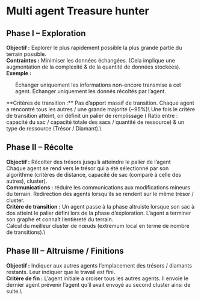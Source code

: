 # Multi agent Treasure hunter

## Phase I – Exploration

**Objectif :** Explorer le plus rapidement possible la plus grande partie du terrain possible. \
**Contraintes :** Minimiser les données échangées. (Cela implique une augmentation de la complexité & de la quantité de données stockées).\
**Exemple :** 
<ol>
	<il> Échanger uniquement les informations non-encore transmise à cet agent.</il>
	<il> Échanger uniquement les donnés récoltés par l’agent.</il>
</ol>
**Critères de transition :** Pas d’apport massif de transition. Chaque agent a rencontré tous les autres / une grande majorité (~95%)\
Une fois le critère de transition atteint, on définit un palier de remplissage ( Ratio entre : capacité du sac / capacité totale des sacs / quantité de ressource) & un type de ressource (Trésor / Diamant).\


## Phase II – Récolte

**Objectif :** Récolter des trésors jusqu’à atteindre le palier de l’agent\
Chaque agent se rend vers le trésor qui a été sélectionné par son algorithme (critères de distance, capacité de sac (comparé à celle des autres), cluster).\
**Communications :** réduire les communications aux modifications mineurs du terrain. Redirection des agents lorsqu’ils se rendent sur le même trésor / cluster.\
**Critère de transition :** Un agent passe à la phase altruiste lorsque son sac à dos atteint le palier défini lors de la phase d’exploration. L’agent a terminer son graphe et connaît l’entièreté du terrain.\
Calcul du meilleur cluster de nœuds (extremum local en terme de nombre de transitions).\

## Phase III – Altruisme / Finitions

**Objectif :** Indiquer aux autres agents l’emplacement des trésors / diamants restants. Leur indiquer que le travail est fini.\
**Critère de fin :** L’agent initiale a croiser tous les autres agents. Il envoie le dernier agent prévenir l’agent qu’il avait envoyé au second cluster ainsi de suite.\
